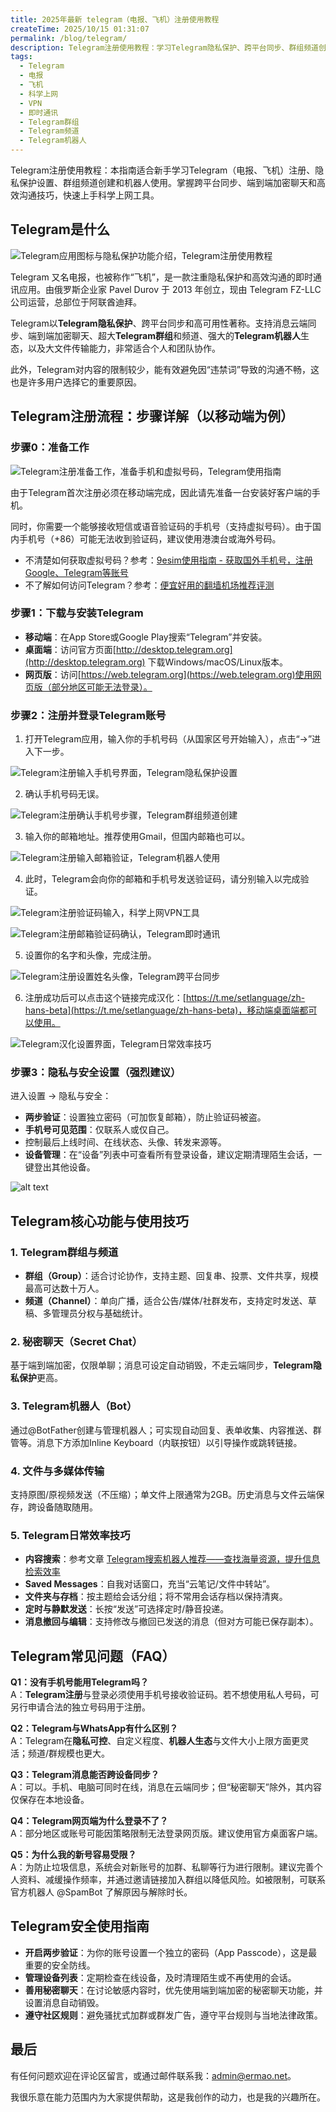 ```yaml
---
title: 2025年最新 telegram（电报、飞机）注册使用教程
createTime: 2025/10/15 01:31:07
permalink: /blog/telegram/
description: Telegram注册使用教程：学习Telegram隐私保护、跨平台同步、群组频道创建和机器人使用。适合新手，包含完整注册流程、核心功能和安全建议。
tags:
  - Telegram
  - 电报
  - 飞机
  - 科学上网
  - VPN
  - 即时通讯
  - Telegram群组
  - Telegram频道
  - Telegram机器人
---
```


Telegram注册使用教程：本指南适合新手学习Telegram（电报、飞机）注册、隐私保护设置、群组频道创建和机器人使用。掌握跨平台同步、端到端加密聊天和高效沟通技巧，快速上手科学上网工具。

<!-- more -->

## Telegram是什么

![Telegram应用图标与隐私保护功能介绍，Telegram注册使用教程](images/telegram注册使用教程/image-8.png)

Telegram 又名电报，也被称作“飞机”，是一款注重隐私保护和高效沟通的即时通讯应用。由俄罗斯企业家 Pavel Durov 于 2013 年创立，现由 Telegram FZ-LLC 公司运营，总部位于阿联酋迪拜。

Telegram以**Telegram隐私保护**、跨平台同步和高可用性著称。支持消息云端同步、端到端加密聊天、超大**Telegram群组**和频道、强大的**Telegram机器人**生态，以及大文件传输能力，非常适合个人和团队协作。

此外，Telegram对内容的限制较少，能有效避免因“违禁词”导致的沟通不畅，这也是许多用户选择它的重要原因。

## Telegram注册流程：步骤详解（以移动端为例）

### 步骤0：准备工作

![Telegram注册准备工作，准备手机和虚拟号码，Telegram使用指南](images/telegram注册使用教程/image.png)

由于Telegram首次注册必须在移动端完成，因此请先准备一台安装好客户端的手机。

同时，你需要一个能够接收短信或语音验证码的手机号（支持虚拟号码）。由于国内手机号（+86）可能无法收到验证码，建议使用港澳台或海外号码。

- 不清楚如何获取虚拟号码？参考：[9esim使用指南 - 获取国外手机号，注册Google、Telegram等账号](./9esim使用指南.md)
- 不了解如何访问Telegram？参考：[便宜好用的翻墙机场推荐评测](../机场推荐/vpn.md)

### 步骤1：下载与安装Telegram

- **移动端**：在App Store或Google Play搜索“Telegram”并安装。
- **桌面端**：访问官方页面[http://desktop.telegram.org](http://desktop.telegram.org) 下载Windows/macOS/Linux版本。
- **网页版**：访问[https://web.telegram.org](https://web.telegram.org)使用网页版（部分地区可能无法登录）。

### 步骤2：注册并登录Telegram账号

1. 打开Telegram应用，输入你的手机号码（从国家区号开始输入），点击“→”进入下一步。

![Telegram注册输入手机号界面，Telegram隐私保护设置](images/telegram注册使用教程/image-1.png)

2. 确认手机号码无误。

![Telegram注册确认手机号步骤，Telegram群组频道创建](images/telegram注册使用教程/image-2.png)

3. 输入你的邮箱地址。推荐使用Gmail，但国内邮箱也可以。

![Telegram注册输入邮箱验证，Telegram机器人使用](images/telegram注册使用教程/image-3.png)

4. 此时，Telegram会向你的邮箱和手机号发送验证码，请分别输入以完成验证。

![Telegram注册验证码输入，科学上网VPN工具](images/telegram注册使用教程/image-4.png)

![Telegram注册邮箱验证码确认，Telegram即时通讯](images/telegram注册使用教程/image-5.png)

5. 设置你的名字和头像，完成注册。

![Telegram注册设置姓名头像，Telegram跨平台同步](images/telegram注册使用教程/image-6.png)

6. 注册成功后可以点击这个链接完成汉化：[https://t.me/setlanguage/zh-hans-beta](https://t.me/setlanguage/zh-hans-beta)，移动端桌面端都可以使用。

![Telegram汉化设置界面，Telegram日常效率技巧](images/telegram注册使用教程/image-7.png)

### 步骤3：隐私与安全设置（强烈建议）

进入设置 → 隐私与安全：
- **两步验证**：设置独立密码（可加恢复邮箱），防止验证码被盗。
- **手机号可见范围**：仅联系人或仅自己。
- 控制最后上线时间、在线状态、头像、转发来源等。
- **设备管理**：在“设备”列表中可查看所有登录设备，建议定期清理陌生会话，一键登出其他设备。

![alt text](images/telegram注册使用教程/image-9.png)

## Telegram核心功能与使用技巧

### 1. Telegram群组与频道

- **群组（Group）**：适合讨论协作，支持主题、回复串、投票、文件共享，规模最高可达数十万人。
- **频道（Channel）**：单向广播，适合公告/媒体/社群发布，支持定时发送、草稿、多管理员分权与基础统计。

### 2. 秘密聊天（Secret Chat）

基于端到端加密，仅限单聊；消息可设定自动销毁，不走云端同步，**Telegram隐私保护**更高。

### 3. Telegram机器人（Bot）

通过@BotFather创建与管理机器人；可实现自动回复、表单收集、内容推送、群管等。消息下方添加Inline Keyboard（内联按钮）以引导操作或跳转链接。

### 4. 文件与多媒体传输

支持原图/原视频发送（不压缩）；单文件上限通常为2GB。历史消息与文件云端保存，跨设备随取随用。

### 5. Telegram日常效率技巧

- **内容搜索**：参考文章 [Telegram搜索机器人推荐——查找海量资源，提升信息检索效率](./tg搜索.md)
- **Saved Messages**：自我对话窗口，充当“云笔记/文件中转站”。
- **文件夹与存档**：按主题给会话分组；将不常用会话存档以保持清爽。
- **定时与静默发送**：长按“发送”可选择定时/静音投递。
- **消息撤回与编辑**：支持修改与撤回已发送的消息（但对方可能已保存副本）。

## Telegram常见问题（FAQ）

**Q1：没有手机号能用Telegram吗？**  
A：**Telegram注册**与登录必须使用手机号接收验证码。若不想使用私人号码，可另行申请合法的独立号码用于注册。

**Q2：Telegram与WhatsApp有什么区别？**  
A：Telegram在**隐私可控**、自定义程度、**机器人生态**与文件大小上限方面更灵活；频道/群规模也更大。

**Q3：Telegram消息能否跨设备同步？**  
A：可以。手机、电脑可同时在线，消息在云端同步；但“秘密聊天”除外，其内容仅保存在本地设备。

**Q4：Telegram网页端为什么登录不了？**  
A：部分地区或账号可能因策略限制无法登录网页版。建议使用官方桌面客户端。

**Q5：为什么我的新号容易受限？**  
A：为防止垃圾信息，系统会对新账号的加群、私聊等行为进行限制。建议完善个人资料、减缓操作频率，并通过邀请链接加入群组以降低风险。如被限制，可联系官方机器人 @SpamBot 了解原因与解除时长。

## Telegram安全使用指南

- **开启两步验证**：为你的账号设置一个独立的密码（App Passcode），这是最重要的安全防线。
- **管理设备列表**：定期检查在线设备，及时清理陌生或不再使用的会话。
- **善用秘密聊天**：在讨论敏感内容时，优先使用端到端加密的秘密聊天功能，并设置消息自动销毁。
- **遵守社区规则**：避免骚扰式加群或群发广告，遵守平台规则与当地法律政策。

## 最后

有任何问题欢迎在评论区留言，或通过邮件联系我：[admin@ermao.net](mailto:admin@ermao.net)。

我很乐意在能力范围内为大家提供帮助，这是我创作的动力，也是我的兴趣所在。

